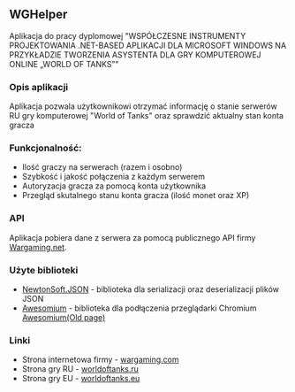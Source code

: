 ## WGHelper
Aplikacja do pracy dyplomowej "WSPÓŁCZESNE INSTRUMENTY PROJEKTOWANIA  .NET-BASED APLIKACJI DLA MICROSOFT  WINDOWS NA PRZYKŁADZIE TWORZENIA  ASYSTENTA DLA GRY KOMPUTEROWEJ ONLINE  „WORLD OF TANKS”"

### Opis aplikacji

Aplikacja pozwala użytkownikowi otrzymać informację o stanie serwerów RU gry komputerowej "World of Tanks" oraz sprawdzić aktualny stan konta gracza

### Funkcjonalność:

- Ilość graczy na serwerach (razem i osobno)
- Szybkość i jakość połączenia z każdym serwerem
- Autoryzacja gracza za pomocą konta użytkownika
- Przegląd skutalnego stanu konta gracza (ilość monet oraz XP)

### API

Aplikacja pobiera dane z serwera za pomocą publicznego API firmy [Wargaming.net].

### Użyte biblioteki

- [NewtonSoft.JSON] - biblioteka dla serializacji oraz deserializacji plików JSON
- [Awesomium] - biblioteka dla podłączenia przeglądarki Chromium [Awesomium(Old page)]

### Linki
- Strona internetowa firmy  - [wargaming.com]
- Strona gry RU - [worldoftanks.ru]
- Strona gry EU - [worldoftanks.eu]

[wargaming.com]: <https://wargaming.com/en/>
[wargaming.net]: <https://wargaming.com/en/>
[worldoftanks.eu]: <https://worldoftanks.eu>
[worldoftanks.ru]: <https://worldoftanks.ru>
[WargamingAPI]: <https://developers.wargaming.net>
[NewtonSoft.JSON]: <https://www.newtonsoft.com/json>
[Awesomium]: <https://awesomium.com>
[Awesomium(Old page)]: <https://web.archive.org/web/20170608212207/http://www.awesomium.com:80/>
